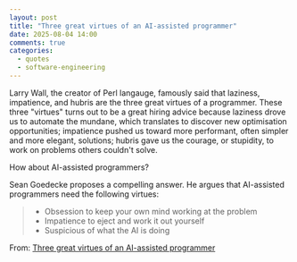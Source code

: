 ```yaml
---
layout: post
title: "Three great virtues of an AI-assisted programmer"
date: 2025-08-04 14:00
comments: true
categories:
  - quotes
  - software-engineering
---
```



Larry Wall, the creator of Perl langauge, famously said that laziness,
impatience, and hubris are the three great virtues of a programmer. These three
"virtues" turns out to be a great hiring advice because laziness drove us to
automate the mundane, which translates to discover new optimisation
opportunities; impatience pushed us toward more performant, often simpler and
more elegant, solutions; hubris gave us the courage, or stupidity, to work on
problems others couldn't solve.

How about AI-assisted programmers?

Sean Goedecke proposes a compelling answer. He argues that AI-assisted
programmers need the following virtues:

> - Obsession to keep your own mind working at the problem
> - Impatience to eject and work it out yourself
> - Suspicious of what the AI is doing

From: [Three great virtues of an AI-assisted programmer](https://www.seangoedecke.com/llm-user-virtues/)
